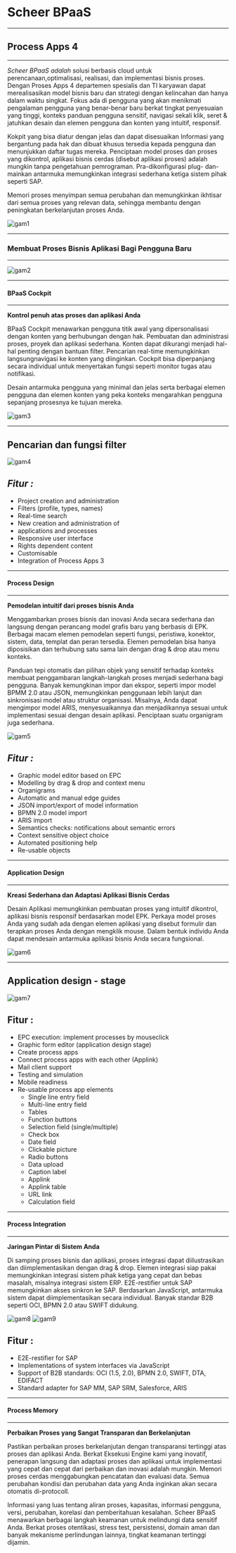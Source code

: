 # Scheer BPaaS
---------------
## Process Apps 4
-------------

*Scheer BPaaS adalah* solusi berbasis cloud untuk perencanaan,optimalisasi, realisasi, dan implementasi bisnis proses. 
Dengan Proses Apps 4 departemen spesialis dan TI karyawan dapat merealisasikan model bisnis baru dan strategi dengan kelincahan 
dan hanya dalam waktu singkat. Fokus ada di pengguna yang akan menikmati pengalaman pengguna yang benar-benar baru berkat tingkat penyesuaian yang tinggi, konteks panduan pengguna sensitif, navigasi sekali klik, seret & jatuhkan desain dan elemen pengguna dan konten yang intuitif, responsif. 

Kokpit yang bisa diatur dengan jelas dan dapat disesuaikan Informasi yang bergantung pada hak dan dibuat khusus tersedia kepada 
pengguna dan menunjukkan daftar tugas mereka. Penciptaan model proses dan proses yang dikontrol, aplikasi bisnis cerdas (disebut 
aplikasi proses) adalah mungkin tanpa pengetahuan pemrograman. Pra-dikonfigurasi plug- dan-mainkan antarmuka memungkinkan integrasi sederhana ketiga sistem pihak seperti SAP. 

Memori proses menyimpan semua perubahan dan memungkinkan ikhtisar dari semua proses yang relevan data, sehingga membantu dengan 
peningkatan berkelanjutan proses Anda.

   <img src="https://github.com/lilyastri/tct/blob/master/img/gm1.JPG" alt="gam1"/>

--------
### Membuat Proses Bisnis Aplikasi Bagi Pengguna Baru
----------------

   <img src="https://github.com/lilyastri/tct/blob/master/img/Gm2.JPG" alt="gam2"/>

------------
#### BPaaS Cockpit
-------------
**Kontrol penuh atas proses dan aplikasi Anda**

BPaaS Cockpit menawarkan pengguna titik awal yang dipersonalisasi dengan konten yang berhubungan dengan hak. Pembuatan dan administrasi proses, proyek dan aplikasi sederhana. Konten dapat dikurangi menjadi hal-hal penting dengan bantuan filter. Pencarian real-time memungkinkan langsungnavigasi ke konten yang diinginkan. Cockpit bisa diperpanjang secara individual untuk menyertakan fungsi seperti monitor tugas atau notifikasi. 

Desain antarmuka pengguna yang minimal dan jelas serta berbagai elemen pengguna dan elemen konten yang peka konteks mengarahkan pengguna sepanjang prosesnya ke tujuan mereka. 

   <img src="https://github.com/lilyastri/tct/blob/master/img/Gm3.JPG" alt="gam3"/>

---------
Pencarian dan fungsi filter
----------

   <img src="https://github.com/lilyastri/tct/blob/master/img/Gm4.JPG" alt="gam4"/>

*Fitur :*
-----------------
- Project creation and administration  
- Filters (profile, types, names)
- Real-time search
- New creation and administration of 
- applications and processes 
- Responsive user interface 
- Rights dependent content
- Customisable
- Integration of Process Apps 3

---------------------
#### Process Design
--------------
**Pemodelan intuitif dari proses bisnis Anda**

Menggambarkan proses bisnis dan inovasi Anda secara sederhana dan langsung dengan perancang model grafis baru yang berbasis di EPK. Berbagai macam elemen pemodelan seperti fungsi, peristiwa, konektor, sistem, data, templat dan peran tersedia. Elemen pemodelan bisa hanya diposisikan dan terhubung satu sama lain dengan drag & drop atau menu konteks. 

Panduan tepi otomatis dan pilihan objek yang sensitif terhadap konteks membuat penggambaran langkah-langkah proses menjadi sederhana bagi pengguna. Banyak kemungkinan impor dan ekspor, seperti impor model BPMM 2.0 atau JSON, memungkinkan penggunaan lebih lanjut dan sinkronisasi model atau struktur organisasi. Misalnya, Anda dapat mengimpor model ARIS, menyesuaikannya dan menjadikannya sesuai untuk implementasi sesuai dengan desain aplikasi. Penciptaan suatu organigram juga sederhana.

   <img src="https://github.com/lilyastri/tct/blob/master/img/Gm5.JPG" alt="gam5"/>

*Fitur :*
----------
- Graphic model editor based on EPC
- Modelling by drag & drop and context menu 
- Organigrams
- Automatic and manual edge guides 
- JSON import/export of model information 
- BPMN 2.0 model import
- ARIS import
- Semantics checks: notifications about semantic errors
- Context sensitive object choice
- Automated positioning help 
- Re-usable objects

-------------
#### Application Design
--------------
**Kreasi Sederhana dan Adaptasi Aplikasi Bisnis Cerdas**

Desain Aplikasi memungkinkan pembuatan proses yang intuitif dikontrol, aplikasi bisnis responsif berdasarkan model EPK. Perkaya model proses Anda yang sudah ada dengan elemen aplikasi yang disebut formulir dan terapkan proses Anda dengan mengklik mouse. Dalam bentuk individu Anda dapat mendesain antarmuka aplikasi bisnis Anda secara fungsional.

   <img src="https://github.com/lilyastri/tct/blob/master/img/Gm6.JPG" alt="gam6"/>

-------------------------
Application design - stage
--------------------

   <img src="https://github.com/lilyastri/tct/blob/master/img/Gm7.JPG" alt="gam7"/>

**Fitur :**
----------
- EPC execution: implement processes by mouseclick
- Graphic form editor (application design stage)  
- Create process apps
- Connect process apps with each other (Applink)  
- Mail client support
- Testing and simulation 
- Mobile readiness 
- Re-usable process app elements 
  * Single line entry field
  * Multi-line entry field 
  * Tables
  * Function buttons
  * Selection field (single/multiple)  
  * Check box
  * Date field
  * Clickable picture 
  * Radio buttons
  * Data upload 
  * Caption label 
  * Applink
  * Applink table 
  * URL link
  * Calculation field

-------------
#### Process Integration
--------------
**Jaringan Pintar di Sistem Anda**

Di samping proses bisnis dan aplikasi, proses integrasi dapat diilustrasikan dan diimplementasikan dengan drag & drop. Elemen integrasi siap pakai memungkinkan integrasi sistem pihak ketiga yang cepat dan bebas masalah, misalnya integrasi sistem ERP. E2E-restifier untuk SAP memungkinkan akses sinkron ke SAP. Berdasarkan JavaScript, antarmuka sistem dapat diimplementasikan secara individual. Banyak standar B2B seperti OCI, BPMN 2.0 atau SWIFT didukung.

   <img src="https://github.com/lilyastri/tct/blob/master/img/Gm8.JPG" alt="gam8"/>
   <img src="https://github.com/lilyastri/tct/blob/master/img/Gm9.JPG" alt="gam9"/>

**Fitur :**
-------
- E2E-restifier for SAP
- Implementations of system interfaces via JavaScript 
- Support of B2B standards: OCI (1.5, 2.0), BPMN 2.0, SWIFT, DTA, EDIFACT
- Standard adapter for SAP MM, SAP SRM, Salesforce, ARIS

---------------
#### Process Memory
--------------
**Perbaikan Proses yang Sangat Transparan dan Berkelanjutan**

Pastikan perbaikan proses berkelanjutan dengan transparansi tertinggi atas proses dan aplikasi Anda. Berkat Eksekusi Engine kami yang inovatif, penerapan langsung dan adaptasi proses dan aplikasi untuk implementasi yang cepat dan cepat dari perbaikan dan inovasi adalah mungkin. Memori proses cerdas menggabungkan pencatatan dan evaluasi data. Semua perubahan kondisi dan perubahan data yang Anda inginkan akan secara otomatis di-protocoll. 

Informasi yang luas tentang aliran proses, kapasitas, informasi pengguna, versi, perubahan, korelasi dan pemberitahuan kesalahan. Scheer BPaaS menawarkan berbagai langkah keamanan untuk melindungi data sensitif Anda. Berkat proses otentikasi, stress test, persistensi, domain aman dan banyak mekanisme perlindungan lainnya, tingkat keamanan tertinggi dijamin.






